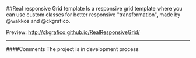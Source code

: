 ##Real responsive Grid template
Is a responsive grid template where you can use custom classes for better responsive "transformation", made by @wakkos and @ckgrafico.

Preview: http://ckgrafico.github.io/RealResponsiveGrid/

------------------------------------------
####Comments
The project is in development process